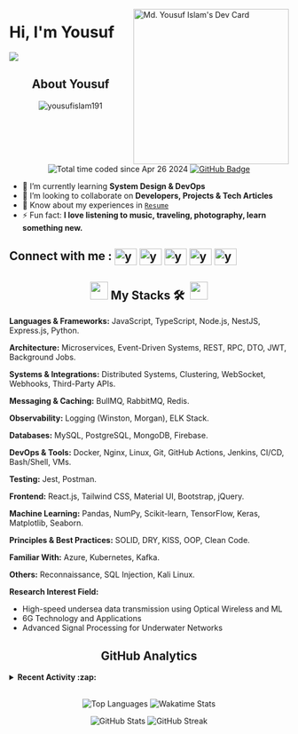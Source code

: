 <a href="https://app.daily.dev/yousufislam191" target="_blank"><img src="https://api.daily.dev/devcards/v2/mxe6Mbh89ddd9u0Cou3D0.png?r=xb0" width="280" align="right" alt="Md. Yousuf Islam's Dev Card"/></a>

<h1 align="left">Hi, I'm <strong>Yousuf</strong></h1>

<p align="left">
  <a href="https://github.com/DenverCoder1/readme-typing-svg"><img src="https://readme-typing-svg.herokuapp.com?lines=Graduated+from+Leading+University;Software+Engineer+(Backend,+DevOps,+ML,+Frontend)&left=true&width=580&height=45"></a>
</p>

<h2 align="center"><strong>About Yousuf</strong></h2>

<p align="center"> 
<img src="https://komarev.com/ghpvc/?username=yousufislam&label=Profile%20views&color=0e75b6&style=flat" alt="yousufislam191" /> 
<img src="https://wakatime.com/badge/user/45a416bb-97f0-4c85-a305-959a6fe9270b.svg" alt="Total time coded since Apr 26 2024" />
<a  href="https://github.com/yousufislam191?tab=followers"><img src="https://img.shields.io/github/followers/yousufislam191?label=Followers&style=social" alt="GitHub Badge"></a>
</p>

- 🌱 I’m currently learning **System Design & DevOps**
- 👯 I’m looking to collaborate on **Developers, Projects & Tech Articles**
- 📄 Know about my experiences in [`Resume`](https://drive.google.com/file/d/14IE6-O4ZH2EYK4pA_2TLnVmdB5y1iuXB/view?usp=sharing "Yousuf Resume")
- ⚡ Fun fact: **I love listening to music, traveling, photography, learn something new.**

<!-- [resume]: https://drive.google.com/file/d/14IE6-O4ZH2EYK4pA_2TLnVmdB5y1iuXB/view?usp=sharing "Yousuf Resume" -->

<h2 align="left">
Connect with me : 
<a href="https://twitter.com/yousufislam_191" target="_blank"><img align="center" src="https://raw.githubusercontent.com/rahuldkjain/github-profile-readme-generator/master/src/images/icons/Social/twitter.svg" alt="yousufislam_191" height="30" width="40" /></a>
<a href="https://linkedin.com/in/yousufislam191" target="_blank"><img align="center" src="https://raw.githubusercontent.com/rahuldkjain/github-profile-readme-generator/master/src/images/icons/Social/linked-in-alt.svg" alt="yousufislam191" height="30" width="40" /></a>
<a href="https://fb.com/yousufislam191" target="_blank"><img align="center" src="https://raw.githubusercontent.com/rahuldkjain/github-profile-readme-generator/master/src/images/icons/Social/facebook.svg" alt="yousufislam191" height="30" width="40" /></a>
<a href="https://instagram.com/yousufislam191" target="_blank"><img align="center" src="https://raw.githubusercontent.com/rahuldkjain/github-profile-readme-generator/master/src/images/icons/Social/instagram.svg" alt="yousufislam191" height="30" width="40" /></a>
<a href="https://kaggle.com/yousufislam191" target="_blank"><img align="center" src="https://raw.githubusercontent.com/rahuldkjain/github-profile-readme-generator/master/src/images/icons/Social/kaggle.svg" alt="yousufislam191" height="30" width="40" /></a>
</h2>

<h2 align="center"><img src = "https://media2.giphy.com/media/QssGEmpkyEOhBCb7e1/giphy.gif?cid=ecf05e47a0n3gi1bfqntqmob8g9aid1oyj2wr3ds3mg700bl&rid=giphy.gif" width = 32px> My Stacks 🛠 &nbsp;<img src = "https://media2.giphy.com/media/QssGEmpkyEOhBCb7e1/giphy.gif?cid=ecf05e47a0n3gi1bfqntqmob8g9aid1oyj2wr3ds3mg700bl&rid=giphy.gif" width = 32px></h2>

<!-- <h4>
  <strong>Languages:</strong>
    <img align="center" src="https://skillicons.dev/icons?i=js,python,typescript,c,php,dart" alt="My Skills">
</h4> -->


**Languages & Frameworks:** JavaScript, TypeScript, Node.js, NestJS, Express.js, Python.

**Architecture:** Microservices, Event-Driven Systems, REST, RPC, DTO, JWT, Background Jobs.

**Systems & Integrations:** Distributed Systems, Clustering, WebSocket, Webhooks, Third-Party APIs.

**Messaging & Caching:** BullMQ, RabbitMQ, Redis.

**Observability:** Logging (Winston, Morgan), ELK Stack.

**Databases:** MySQL, PostgreSQL, MongoDB, Firebase.

**DevOps & Tools:** Docker, Nginx, Linux, Git, GitHub Actions, Jenkins, CI/CD, Bash/Shell, VMs.

**Testing:** Jest, Postman.

**Frontend:** React.js, Tailwind CSS, Material UI, Bootstrap, jQuery.

**Machine Learning:** Pandas, NumPy, Scikit-learn, TensorFlow, Keras, Matplotlib, Seaborn.

**Principles & Best Practices:** SOLID, DRY, KISS, OOP, Clean Code.

**Familiar With:** Azure, Kubernetes, Kafka.

**Others:** Reconnaissance, SQL Injection, Kali Linux.


**Research Interest Field:**

- High-speed undersea data transmission using Optical Wireless and ML
- 6G Technology and Applications
- Advanced Signal Processing for Underwater Networks

<!-- <h2 align="center">Leetcode Status</h2>

![Leetcode Stats](https://leetcard.jacoblin.cool/Yousufislam191?ext=heatmap&theme=dark)<br> -->

<h2 align="center">GitHub Analytics</h2>

<details><summary><strong>Recent Activity :zap:</strong></summary>

<!--START_SECTION:activity-->
1. 🗣 Commented on [#1044](https://github.com/kelektiv/node.bcrypt.js/issues/1044#issuecomment-2227106231) in [kelektiv/node.bcrypt.js](https://github.com/kelektiv/node.bcrypt.js)
2. 🎉 Merged PR [#5](https://github.com/yousufislam191/yousufislam191/pull/5) in [yousufislam191/yousufislam191](https://github.com/yousufislam191/yousufislam191)
3. 🎉 Merged PR [#48](https://github.com/yousufislam191/Task-Management-System/pull/48) in [yousufislam191/Task-Management-System](https://github.com/yousufislam191/Task-Management-System)
4. 💪 Opened PR [#48](https://github.com/yousufislam191/Task-Management-System/pull/48) in [yousufislam191/Task-Management-System](https://github.com/yousufislam191/Task-Management-System)
5. 🎉 Merged PR [#47](https://github.com/yousufislam191/Task-Management-System/pull/47) in [yousufislam191/Task-Management-System](https://github.com/yousufislam191/Task-Management-System)
6. 💪 Opened PR [#47](https://github.com/yousufislam191/Task-Management-System/pull/47) in [yousufislam191/Task-Management-System](https://github.com/yousufislam191/Task-Management-System)
7. 🎉 Merged PR [#46](https://github.com/yousufislam191/Task-Management-System/pull/46) in [yousufislam191/Task-Management-System](https://github.com/yousufislam191/Task-Management-System)
8. 💪 Opened PR [#46](https://github.com/yousufislam191/Task-Management-System/pull/46) in [yousufislam191/Task-Management-System](https://github.com/yousufislam191/Task-Management-System)
9. 🎉 Merged PR [#45](https://github.com/yousufislam191/Task-Management-System/pull/45) in [yousufislam191/Task-Management-System](https://github.com/yousufislam191/Task-Management-System)
10. 💪 Opened PR [#45](https://github.com/yousufislam191/Task-Management-System/pull/45) in [yousufislam191/Task-Management-System](https://github.com/yousufislam191/Task-Management-System)
<!--END_SECTION:activity-->

</details></br>

<p align="center">
  <img src="https://github-readme-status-sage.vercel.app/api/top-langs?username=yousufislam191&layout=compact&langs_count=50&theme=transparent&card_width=300&count_private=true" alt="Top Languages" />
  <img src="https://github-readme-status-sage.vercel.app/api/wakatime?username=Alex_Panda&theme=transparent&layout=compact" alt="Wakatime Stats" />
  <div align="center" style="display: row;">  <img src="https://github-readme-status-sage.vercel.app/api?username=yousufislam191&theme=transparent&layout=compact&show_icons=true&show=prs_merged,prs_merged_percentage" alt="GitHub Stats" />
  <img src="https://github-readme-streak-stats.herokuapp.com/?user=yousufislam191&theme=transparent" alt="GitHub Streak" />
  </div>
</p>
